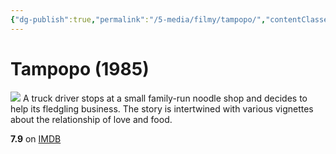 ```yaml
---
{"dg-publish":true,"permalink":"/5-media/filmy/tampopo/","contentClasses":"movie","tags":["to-watch","фильм","#Comedy"],"created":"2024-01-20T01:39:04.971+03:00","updated":"2024-01-20T01:55:02.291+03:00"}
---
```


# Tampopo (1985)
![](https://m.media-amazon.com/images/M/MV5BMGY4NTNkYjctNDBlYS00ODQ2LTlmZWQtNGZjMmZjMjI1NGQxXkEyXkFqcGdeQXVyMTA0MTM5NjI2._V1_SX300.jpg)
A truck driver stops at a small family-run noodle shop and decides to help its fledgling business. The story is intertwined with various vignettes about the relationship of love and food.

**7.9** on [IMDB](https://www.imdb.com/title/tt0092048)
